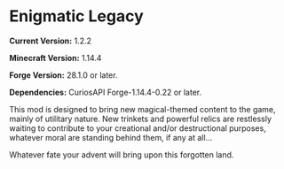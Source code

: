 # Enigmatic Legacy

**Current Version:** 1.2.2

**Minecraft Version:** 1.14.4

**Forge Version:** 28.1.0 or later.

**Dependencies:** CuriosAPI Forge-1.14.4-0.22 or later.

This mod is designed to bring new magical-themed content to the game, mainly of utilitary nature. New trinkets and powerful relics are restlessly waiting to contribute to your creational and/or destructional purposes, whatever moral are standing behind them, if any at all...

Whatever fate your advent will bring upon this forgotten land.
